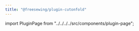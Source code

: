 ```yaml
---
title: "@freesewing/plugin-cutonfold"
---
```


import PluginPage from "../../../../src/components/plugin-page";

<PluginPage plugin="cutonfold" />